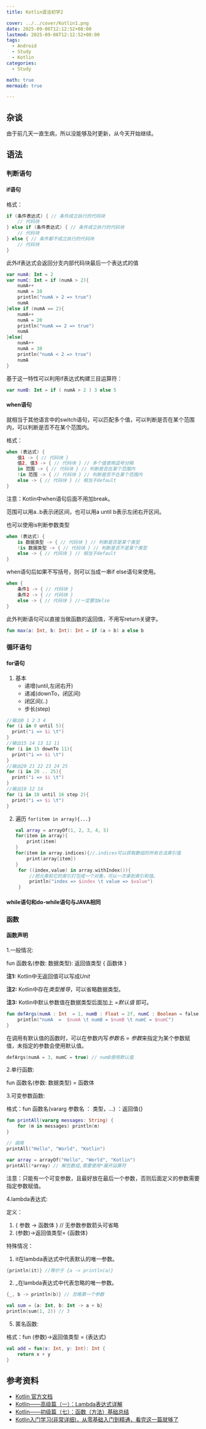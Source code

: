 ```yaml
---
title: Kotlin语法初学2

cover: ../../cover/Kotlin1.png
date: 2025-09-06T12:12:52+08:00
lastmod: 2025-09-06T12:12:52+08:00
tags:
  - Android
  - Study
  - Kotlin
categories:
  - Study

math: true
mermaid: true

---
```


## 杂谈
由于前几天一直生病，所以没能够及时更新，从今天开始继续。

## 语法

### 判断语句

#### if语句

格式：

```kotlin
if (条件表达式) { // 条件成立执行的代码块
    // 代码块
} else if (条件表达式) { // 条件成立执行的代码块
    // 代码块 
} else { // 条件都不成立执行的代码块    
    // 代码块
}
```

此外if表达式会返回分支内部代码块最后一个表达式的值
```kotlin
var numA: Int = 2
var numC: Int = if (numA > 2){
    numA++
    numA = 10
    println("numA > 2 => true")
    numA
}else if (numA == 2){
    numA++
    numA = 20
    println("numA == 2 => true")
    numA
}else{
    numA++
    numA = 30
    println("numA < 2 => true")
    numA
}
```
基于这一特性可以利用if表达式构建三目运算符：

```kotlin
var numB: Int = if ( numA > 2 ) 3 else 5
```

#### when语句

就相当于其他语言中的switch语句，可以匹配多个值，可以判断是否在某个范围内，可以判断是否不在某个范围内。

格式：

```kotlin
when (表达式) {
    值1 -> { // 代码块 }
    值2, 值3 -> { // 代码块 } // 多个值使用逗号分隔
    in 范围 -> { // 代码块 } // 判断是否在某个范围内
    !in 范围 -> { // 代码块 } // 判断是否不在某个范围内
    else -> { // 代码块 } // 相当于default
}
```
注意：Kotlin中when语句后面不用加break。

范围可以用a..b表示闭区间，也可以用a until b表示左闭右开区间。

也可以使用is判断参数类型

```kotlin
when (表达式) {
    is 数据类型 -> { // 代码块 } // 判断是否是某个类型
    !is 数据类型 -> { // 代码块 } // 判断是否不是某个类型
    else -> { // 代码块 } // 相当于default
}
```

when语句后如果不写括号，则可以当成一串if else语句来使用。

```kotlin
when {
    条件1 -> { // 代码块 }
    条件2 -> { // 代码块 }
    else -> { // 代码块 } //一定要加else
}
```

此外判断语句可以直接当做函数的返回值，不用写return关键字。

```kotlin
fun max(a: Int, b: Int): Int = if (a > b) a else b
```

### 循环语句

#### for语句

1. 基本
    - 递增(until,左闭右开)
    - 递减(downTo，闭区间)
    - 闭区间(..)
    - 步长(step)
  ```kotlin
  //输出0 1 2 3 4
  for (i in 0 until 5){
    print("i => $i \t")
  }
  //输出15 14 13 12 11
  for (i in 15 downTo 11){
    print("i => $i \t")
  }
  //输出20 21 22 23 24 25
  for (i in 20 .. 25){
    print("i => $i \t")
  }   
  //输出10 12 14
  for (i in 10 until 16 step 2){
    print("i => $i \t")
  }
```
2. 遍历
   `for(item in array){...}`
   ```kotlin
   val array = arrayOf(1, 2, 3, 4, 5)
   for(item in array){
       print(item)
   }
   for(item in array.indices){//.indices可以获取数组的所有合法索引值
       print(array[item])
   }
    for ((index,value) in array.withIndex()){  
        //把元素和它的索引打包成一个对象，可以一次拿到索引和值。
        println("index => $index \t value => $value")
    }
    ```


#### while语句和do-while语句与JAVA相同

### 函数

#### 函数声明

1.一般情况:

fun 函数名(参数: 数据类型): 返回值类型 {
    函数体
}

**注1:** Kotlin中无返回值可以写成*Unit*

**注2:** Kotlin中存在*类型推导*，可以省略数据类型。

**注3:** Kotlin中默认参数值在数据类型后面加上 *=默认值* 即可。

```kotlin
fun defArgs(numA : Int  = 1, numB : Float = 2f, numC : Boolean = false){
    println("numA  =  $numA \t numB = $numB \t numC = $numC")
}
```

在调用有默认值的函数时，可以在参数内写*参数名 = 参数*来指定为某个参数赋值，未指定的参数会使用默认值。

```kotlin 
defArgs(numA = 3, numC = true) // numB使用默认值
```
2.单行函数:

fun 函数名(参数: 数据类型) = 函数体

3.可变参数函数:

格式：fun 函数名(vararg 参数名 ： 类型，...) ：返回值{}

```kotlin
fun printAll(vararg messages: String) {
    for (m in messages) println(m)
}

// 调用
printAll("Hello", "World", "Kotlin")

var array = arrayOf("Hello", "World", "Kotlin")
printAll(*array) // 解包数组,需要使用*展开运算符
```

注意：只能有一个可变参数，且最好放在最后一个参数，否则后面定义的参数需要指定参数赋值。

4.lambda表达式:

定义：

1. { 参数 -> 函数体 } // 无参数参数箭头可省略
2. (参数)->返回值类型=  {函数体}

特殊情况：

1. it在lambda表达式中代表默认的唯一参数。
```kotlin
{println(it)} //等价于 {a -> println(a)}
```

2. _在lambda表达式中代表忽略的唯一参数。
```kotlin
{_, b -> println(b)} // 忽略第一个参数

val sum = {a: Int, b: Int -> a + b}
println(sum(1, 2)) // 3
```

5. 匿名函数:

格式：fun (参数)->返回值类型 = {表达式}

```kotlin
val add = fun(x: Int, y: Int): Int {
    return x + y
}
```

## 参考资料
- [Kotlin 官方文档](https://kotlinlang.org/docs/reference/)
- [Kotlin——高级篇（一）：Lambda表达式详解](https://www.cnblogs.com/Jetictors/p/8647888.html)
- [Kotlin——初级篇（七）：函数（方法）基础总结](https://www.cnblogs.com/Jetictors/p/8506941.html)
- [Kotlin入门学习(非常详细)，从零基础入门到精通，看完这一篇就够了](https://blog.csdn.net/Javachichi/article/details/131677550?sharetype=blog&shareId=131677550&sharerefer=APP&sharesource=2301_80150902&sharefrom=link)

